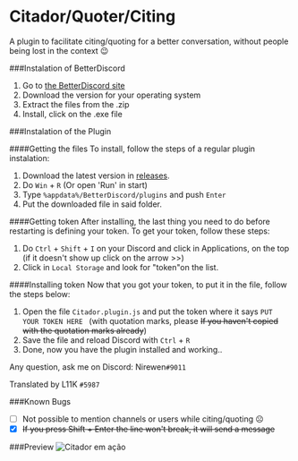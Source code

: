 # Citador/Quoter/Citing
A plugin to facilitate citing/quoting for a better conversation, without people being lost in the context :wink:

###Instalation of BetterDiscord
1. Go to [the BetterDiscord site](http://betterdiscord.net)
2. Download the version for your operating system
3. Extract the files from the .zip
4. Install, click on the .exe file

###Instalation of the Plugin

####Getting the files
To install, follow the steps of a regular plugin instalation:
1. Download the latest version in [releases](https://github.com/nirewen/Citador/releases).
2. Do `Win` + `R` (Or open 'Run' in start)
3. Type `%appdata%/BetterDiscord/plugins` and push `Enter`
4. Put the downloaded file in said folder.

####Getting token
After installing, the last thing you need to do before restarting is defining your token.
To get your token, follow these steps:

1. Do `Ctrl` + `Shift` + `I` on your Discord and click in Applications, on the top (if it doesn't show up click on the arrow >>)
2. Click in `Local Storage` and look for "token"on the list.

####Installing token
Now that you got your token, to put it in the file, follow the steps below:

1. Open the file `Citador.plugin.js` and put the token where it says `PUT YOUR TOKEN HERE ` (with quotation marks, please ~~If you haven't copied with the quotation marks already~~)
2. Save the file and reload Discord with `Ctrl` + `R`
3. Done, now you have the plugin installed and working..

Any question, ask me on Discord: Nirewen`#9011`

Translated by L11K `#5987`

###Known Bugs
- [ ] Not possible to mention channels or users while citing/quoting ☹
- [x] ~~If you press Shift + Enter the line won't break, it will send a message~~

###Preview
![Citador em ação](http://nirewen.s-ul.eu/1nTbSuas.gif)
